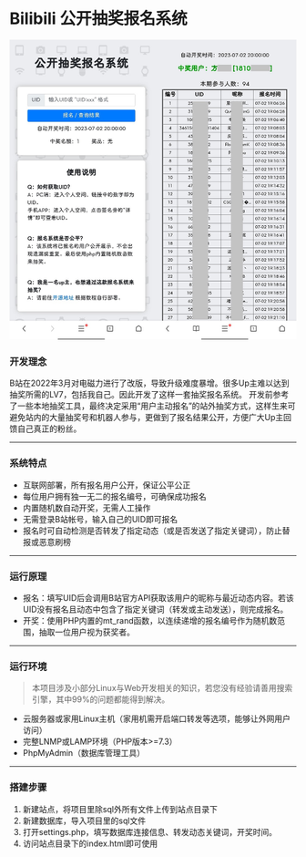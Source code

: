 # Bilibili 公开抽奖报名系统
[![demo.jpg](https://github.com/CzJam/Bili_Lottery_Register/blob/master/demo.jpg)](https://github.com/CzJam/Bili_Lottery_Register/blob/master/demo.jpg)

### 开发理念
B站在2022年3月对电磁力进行了改版，导致升级难度暴增。很多Up主难以达到抽奖所需的LV7，包括我自己。因此开发了这样一套抽奖报名系统。
开发前参考了一些本地抽奖工具，最终决定采用“用户主动报名”的站外抽奖方式，这样生来可避免站内的大量抽奖号和机器人参与，更做到了报名结果公开，方便广大Up主回馈自己真正的粉丝。


------------


### 系统特点
- 互联网部署，所有报名用户公开，保证公平公正
- 每位用户拥有独一无二的报名编号，可确保成功报名
- 内置随机数自动开奖，无需人工操作
- 无需登录B站帐号，输入自己的UID即可报名
- 报名时可自动检测是否转发了指定动态（或是否发送了指定关键词），防止替报或恶意刷榜


------------


### 运行原理

- 报名：填写UID后会调用B站官方API获取该用户的昵称与最近动态内容。若该UID没有报名且动态中包含了指定关键词（转发或主动发送），则完成报名。
- 开奖：使用PHP内置的mt_rand函数，以连续递增的报名编号作为随机数范围，抽取一位用户视为获奖者。

------------
### 运行环境

> 本项目涉及小部分Linux与Web开发相关的知识，若您没有经验请善用搜索引擎，其中99%的问题都能得到解决。

- 云服务器或家用Linux主机（家用机需开启端口转发等选项，能够让外网用户访问）
- 完整LNMP或LAMP环境（PHP版本>=7.3）
- PhpMyAdmin（数据库管理工具）

------------



### 搭建步骤

1. 新建站点，将项目里除sql外所有文件上传到站点目录下
2. 新建数据库，导入项目里的sql文件
3. 打开settings.php，填写数据库连接信息、转发动态关键词，开奖时间。
4. 访问站点目录下的index.html即可使用
   


